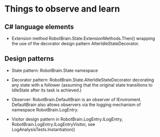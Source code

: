 ﻿# Things to observe and learn

## C# language elements

- Extension method RobotBrain.State.ExtensionMethods.Then()
	wrapping the use of the decorator design pattern AlterIdleStateDecorator.

## Design patterns

- State pattern: RobotBrain.State namespace
- Decorator pattern: RobotBrain.State.AlterIdleStateDecorator decorating any state with a follower (assuming
	that the original state transitions to IdleState after its task is achieved.)
- Observer: RobotBrain.DefaultBrain is an observer of IEnviroment. DefaultBrain also allows observers via
	the logging mechanism of namespace RobotBrain.LogEntry.

- Visitor design pattern in RobotBrain.LogEntry.ILogEntry, RobotBrain.LogEntry.ILogEntryVisitor,
	see LogAnalysisTests.Instantiation()

